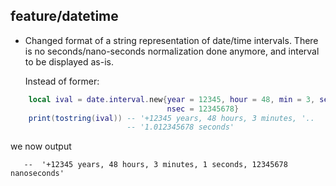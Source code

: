 ## feature/datetime

* Changed format of a string representation of date/time intervals.
  There is no seconds/nano-seconds normalization done anymore, and
  interval to be displayed as-is.

  Instead of former:
```lua
    local ival = date.interval.new{year = 12345, hour = 48, min = 3, sec = 1,
                                   nsec = 12345678}
    print(tostring(ival)) -- '+12345 years, 48 hours, 3 minutes, '..
                          -- '1.012345678 seconds'
```
we now output
```
   --  '+12345 years, 48 hours, 3 minutes, 1 seconds, 12345678 nanoseconds'
```
